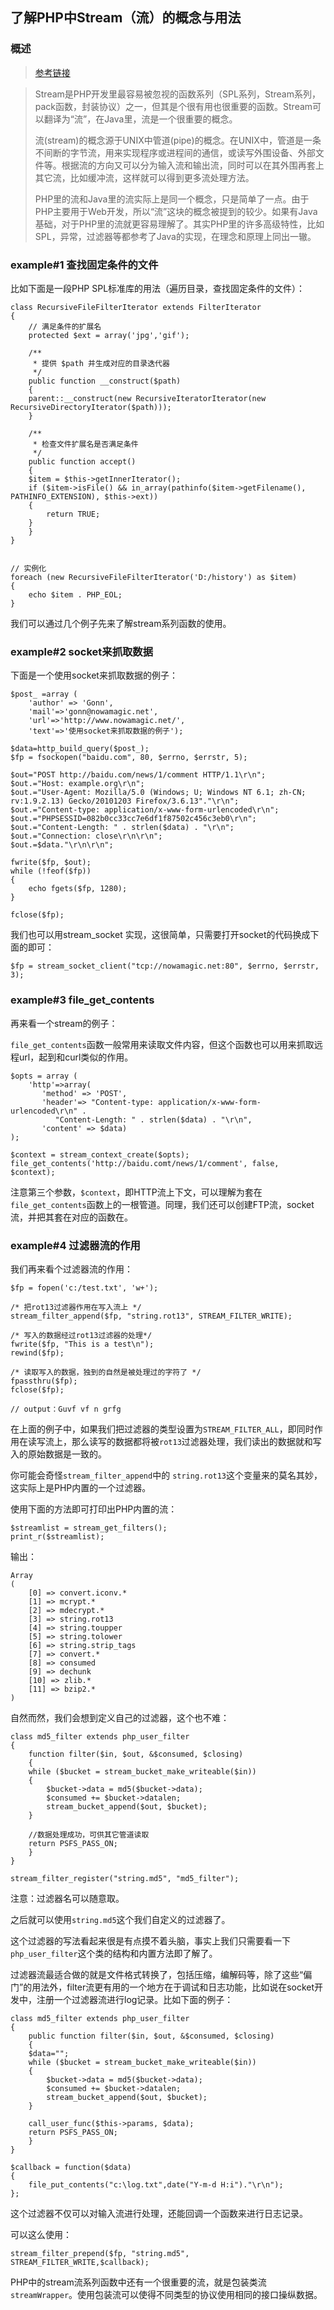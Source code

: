 ## 了解PHP中Stream（流）的概念与用法

### 概述
> [参考链接](http://www.nowamagic.net/librarys/veda/detail/2587)

> Stream是PHP开发里最容易被忽视的函数系列（SPL系列，Stream系列，pack函数，封装协议）之一，但其是个很有用也很重要的函数。Stream可以翻译为“流”，在Java里，流是一个很重要的概念。
> 
> 流(stream)的概念源于UNIX中管道(pipe)的概念。在UNIX中，管道是一条不间断的字节流，用来实现程序或进程间的通信，或读写外围设备、外部文件等。根据流的方向又可以分为输入流和输出流，同时可以在其外围再套上其它流，比如缓冲流，这样就可以得到更多流处理方法。
> 
> PHP里的流和Java里的流实际上是同一个概念，只是简单了一点。由于PHP主要用于Web开发，所以“流”这块的概念被提到的较少。如果有Java基础，对于PHP里的流就更容易理解了。其实PHP里的许多高级特性，比如SPL，异常，过滤器等都参考了Java的实现，在理念和原理上同出一辙。

### example#1 查找固定条件的文件

比如下面是一段PHP SPL标准库的用法（遍历目录，查找固定条件的文件）：

	class RecursiveFileFilterIterator extends FilterIterator
	{
	    // 满足条件的扩展名
	    protected $ext = array('jpg','gif');

	    /**
	     * 提供 $path 并生成对应的目录迭代器
	     */
	    public function __construct($path)
	    {
		parent::__construct(new RecursiveIteratorIterator(new RecursiveDirectoryIterator($path)));
	    }

	    /**
	     * 检查文件扩展名是否满足条件
	     */
	    public function accept()
	    {
		$item = $this->getInnerIterator();
		if ($item->isFile() && in_array(pathinfo($item->getFilename(), PATHINFO_EXTENSION), $this->ext))
		{
		    return TRUE;
		}
	    }
	}


	// 实例化
	foreach (new RecursiveFileFilterIterator('D:/history') as $item)
	{
	    echo $item . PHP_EOL;
	}


我们可以通过几个例子先来了解stream系列函数的使用。

### example#2 socket来抓取数据

下面是一个使用socket来抓取数据的例子：

	$post_ =array (
	    'author' => 'Gonn',
	    'mail'=>'gonn@nowamagic.net',
	    'url'=>'http://www.nowamagic.net/',
	    'text'=>'使用socket来抓取数据的例子');

	$data=http_build_query($post_);
	$fp = fsockopen("baidu.com", 80, $errno, $errstr, 5);

	$out="POST http://baidu.com/news/1/comment HTTP/1.1\r\n";
	$out.="Host: example.org\r\n";
	$out.="User-Agent: Mozilla/5.0 (Windows; U; Windows NT 6.1; zh-CN; rv:1.9.2.13) Gecko/20101203 Firefox/3.6.13"."\r\n";
	$out.="Content-type: application/x-www-form-urlencoded\r\n";
	$out.="PHPSESSID=082b0cc33cc7e6df1f87502c456c3eb0\r\n";
	$out.="Content-Length: " . strlen($data) . "\r\n";
	$out.="Connection: close\r\n\r\n";
	$out.=$data."\r\n\r\n";

	fwrite($fp, $out);
	while (!feof($fp))
	{
	    echo fgets($fp, 1280);
	}

	fclose($fp);

我们也可以用stream_socket 实现，这很简单，只需要打开socket的代码换成下面的即可：

	$fp = stream_socket_client("tcp://nowamagic.net:80", $errno, $errstr, 3);

### example#3 file_get_contents

再来看一个stream的例子：

`file_get_contents`函数一般常用来读取文件内容，但这个函数也可以用来抓取远程url，起到和curl类似的作用。

	$opts = array (
	    'http'=>array(
	       'method' => 'POST',
	       'header'=> "Content-type: application/x-www-form-urlencoded\r\n" .
			  "Content-Length: " . strlen($data) . "\r\n",
	       'content' => $data)
	);

	$context = stream_context_create($opts);
	file_get_contents('http://baidu.comt/news/1/comment', false, $context);

注意第三个参数，`$context`，即HTTP流上下文，可以理解为套在`file_get_contents`函数上的一根管道。同理，我们还可以创建FTP流，socket流，并把其套在对应的函数在。


### example#4 过滤器流的作用

我们再来看个过滤器流的作用：

	$fp = fopen('c:/test.txt', 'w+');

	/* 把rot13过滤器作用在写入流上 */
	stream_filter_append($fp, "string.rot13", STREAM_FILTER_WRITE);

	/* 写入的数据经过rot13过滤器的处理*/
	fwrite($fp, "This is a test\n");
	rewind($fp);

	/* 读取写入的数据，独到的自然是被处理过的字符了 */
	fpassthru($fp);
	fclose($fp);

	// output：Guvf vf n grfg

在上面的例子中，如果我们把过滤器的类型设置为`STREAM_FILTER_ALL`，即同时作用在读写流上，那么读写的数据都将被`rot13`过滤器处理，我们读出的数据就和写入的原始数据是一致的。

你可能会奇怪`stream_filter_append`中的 `string.rot13`这个变量来的莫名其妙，这实际上是PHP内置的一个过滤器。

使用下面的方法即可打印出PHP内置的流：

	$streamlist = stream_get_filters();
	print_r($streamlist);

输出：

	Array
	(
	    [0] => convert.iconv.*
	    [1] => mcrypt.*
	    [2] => mdecrypt.*
	    [3] => string.rot13
	    [4] => string.toupper
	    [5] => string.tolower
	    [6] => string.strip_tags
	    [7] => convert.*
	    [8] => consumed
	    [9] => dechunk
	    [10] => zlib.*
	    [11] => bzip2.*
	)

自然而然，我们会想到定义自己的过滤器，这个也不难：

	class md5_filter extends php_user_filter
	{
	    function filter($in, $out, &$consumed, $closing)
	    {
		while ($bucket = stream_bucket_make_writeable($in))
		{
		    $bucket->data = md5($bucket->data);
		    $consumed += $bucket->datalen;
		    stream_bucket_append($out, $bucket);
		}

		//数据处理成功，可供其它管道读取
		return PSFS_PASS_ON;
	    }
	}

	stream_filter_register("string.md5", "md5_filter");

注意：过滤器名可以随意取。

之后就可以使用`string.md5`这个我们自定义的过滤器了。

这个过滤器的写法看起来很是有点摸不着头脑，事实上我们只需要看一下`php_user_filter`这个类的结构和内置方法即了解了。

过滤器流最适合做的就是文件格式转换了，包括压缩，编解码等，除了这些“偏门”的用法外，filter流更有用的一个地方在于调试和日志功能，比如说在socket开发中，注册一个过滤器流进行log记录。比如下面的例子：

	class md5_filter extends php_user_filter
	{
	    public function filter($in, $out, &$consumed, $closing)
	    {
		$data="";
		while ($bucket = stream_bucket_make_writeable($in))
		{
		    $bucket->data = md5($bucket->data);
		    $consumed += $bucket->datalen;
		    stream_bucket_append($out, $bucket);
		}

		call_user_func($this->params, $data);
		return PSFS_PASS_ON;
	    }
	}

	$callback = function($data)
	{
	    file_put_contents("c:\log.txt",date("Y-m-d H:i")."\r\n");
	};

这个过滤器不仅可以对输入流进行处理，还能回调一个函数来进行日志记录。

可以这么使用：

	stream_filter_prepend($fp, "string.md5", STREAM_FILTER_WRITE,$callback);

PHP中的stream流系列函数中还有一个很重要的流，就是包装类流 `streamWrapper`。使用包装流可以使得不同类型的协议使用相同的接口操纵数据。